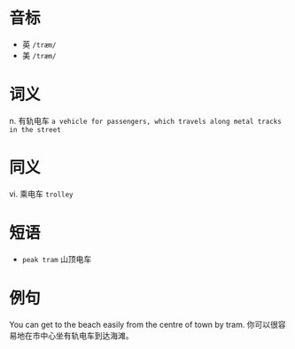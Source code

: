 # 音标

- 英 `/træm/`
- 美 `/træm/`

# 词义

n. 有轨电车
`a vehicle for passengers, which travels along metal tracks in the street`

# 同义

vi. 乘电车
`trolley`

# 短语

- `peak tram` 山顶电车

# 例句

You can get to the beach easily from the centre of town by tram.
你可以很容易地在市中心坐有轨电车到达海滩。


